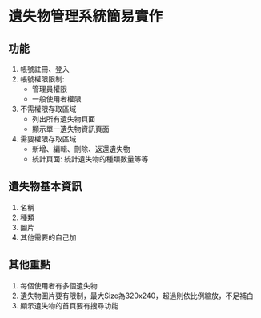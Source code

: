 # 遺失物管理系統簡易實作

## 功能
1. 帳號註冊、登入
2. 帳號權限限制:
    - 管理員權限
    - 一般使用者權限
3. 不需權限存取區域
    - 列出所有遺失物頁面
    - 顯示單一遺失物資訊頁面
4. 需要權限存取區域
    - 新增、編輯、刪除、返還遺失物
    - 統計頁面: 統計遺失物的種類數量等等

## 遺失物基本資訊
1. 名稱
2. 種類
3. 圖片
4. 其他需要的自己加

## 其他重點
1. 每個使用者有多個遺失物
2. 遺失物圖片要有限制，最大Size為320x240，超過則依比例縮放，不足補白
3. 顯示遺失物的首頁要有搜尋功能
